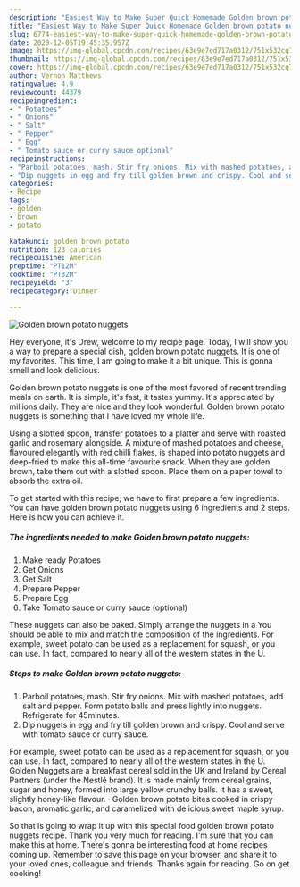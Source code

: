 ```yaml
---
description: "Easiest Way to Make Super Quick Homemade Golden brown potato nuggets"
title: "Easiest Way to Make Super Quick Homemade Golden brown potato nuggets"
slug: 6774-easiest-way-to-make-super-quick-homemade-golden-brown-potato-nuggets
date: 2020-12-05T19:45:35.957Z
image: https://img-global.cpcdn.com/recipes/63e9e7ed717a0312/751x532cq70/golden-brown-potato-nuggets-recipe-main-photo.jpg
thumbnail: https://img-global.cpcdn.com/recipes/63e9e7ed717a0312/751x532cq70/golden-brown-potato-nuggets-recipe-main-photo.jpg
cover: https://img-global.cpcdn.com/recipes/63e9e7ed717a0312/751x532cq70/golden-brown-potato-nuggets-recipe-main-photo.jpg
author: Vernon Matthews
ratingvalue: 4.9
reviewcount: 44379
recipeingredient:
- " Potatoes"
- " Onions"
- " Salt"
- " Pepper"
- " Egg"
- " Tomato sauce or curry sauce optional"
recipeinstructions:
- "Parboil potatoes, mash. Stir fry onions. Mix with mashed potatoes, add salt and pepper. Form potato balls and press lightly into nuggets. Refrigerate for 45minutes."
- "Dip nuggets in egg and fry till golden brown and crispy. Cool and serve with tomato sauce or curry sauce."
categories:
- Recipe
tags:
- golden
- brown
- potato

katakunci: golden brown potato 
nutrition: 123 calories
recipecuisine: American
preptime: "PT12M"
cooktime: "PT32M"
recipeyield: "3"
recipecategory: Dinner

---
```



![Golden brown potato nuggets](https://img-global.cpcdn.com/recipes/63e9e7ed717a0312/751x532cq70/golden-brown-potato-nuggets-recipe-main-photo.jpg)

Hey everyone, it's Drew, welcome to my recipe page. Today, I will show you a way to prepare a special dish, golden brown potato nuggets. It is one of my favorites. This time, I am going to make it a bit unique. This is gonna smell and look delicious.

Golden brown potato nuggets is one of the most favored of recent trending meals on earth. It is simple, it's fast, it tastes yummy. It's appreciated by millions daily. They are nice and they look wonderful. Golden brown potato nuggets is something that I have loved my whole life.

Using a slotted spoon, transfer potatoes to a platter and serve with roasted garlic and rosemary alongside. A mixture of mashed potatoes and cheese, flavoured elegantly with red chilli flakes, is shaped into potato nuggets and deep-fried to make this all-time favourite snack. When they are golden brown, take them out with a slotted spoon. Place them on a paper towel to absorb the extra oil.


To get started with this recipe, we have to first prepare a few ingredients. You can have golden brown potato nuggets using 6 ingredients and 2 steps. Here is how you can achieve it.

<!--inarticleads1-->

##### The ingredients needed to make Golden brown potato nuggets:

1. Make ready  Potatoes
1. Get  Onions
1. Get  Salt
1. Prepare  Pepper
1. Prepare  Egg
1. Take  Tomato sauce or curry sauce (optional)


These nuggets can also be baked. Simply arrange the nuggets in a You should be able to mix and match the composition of the ingredients. For example, sweet potato can be used as a replacement for squash, or you can use. In fact, compared to nearly all of the western states in the U. 

<!--inarticleads2-->

##### Steps to make Golden brown potato nuggets:

1. Parboil potatoes, mash. Stir fry onions. Mix with mashed potatoes, add salt and pepper. Form potato balls and press lightly into nuggets. Refrigerate for 45minutes.
1. Dip nuggets in egg and fry till golden brown and crispy. Cool and serve with tomato sauce or curry sauce.


For example, sweet potato can be used as a replacement for squash, or you can use. In fact, compared to nearly all of the western states in the U. Golden Nuggets are a breakfast cereal sold in the UK and Ireland by Cereal Partners (under the Nestlé brand). It is made mainly from cereal grains, sugar and honey, formed into large yellow crunchy balls. It has a sweet, slightly honey-like flavour. · Golden brown potato bites cooked in crispy bacon, aromatic garlic, and caramelized with delicious sweet maple syrup. 

So that is going to wrap it up with this special food golden brown potato nuggets recipe. Thank you very much for reading. I'm sure that you can make this at home. There's gonna be interesting food at home recipes coming up. Remember to save this page on your browser, and share it to your loved ones, colleague and friends. Thanks again for reading. Go on get cooking!
